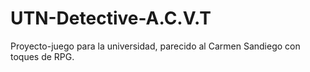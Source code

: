 # UTN-Detective-A.C.V.T
Proyecto-juego para la universidad, parecido al Carmen Sandiego con toques de RPG.
